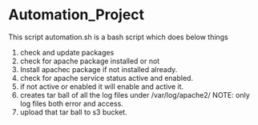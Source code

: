 # Automation_Project
This script automation.sh is a bash script which does below things
1) check and update packages 
2) check for apache package installed or not
3) Install apachec package if not installed already.
4) check for apache service status active and enabled.
5) if not active or enabled it will enable and active it.
6) creates tar ball of all the log files under /var/log/apache2/ NOTE: only log files both error and access.
7) upload that tar ball to s3 bucket.
